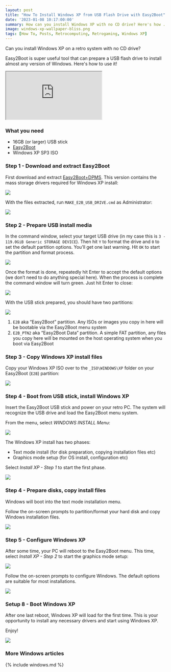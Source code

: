 ```yaml
---
layout: post
title: "How To Install Windows XP from USB Flash Drive with Easy2Boot"
date: '2023-01-08 10:17:00:00'
summary: How can you install Windows XP with no CD drive? Here's how ...
image: windows-xp-wallpaper-bliss.png
tags: [How To, Posts, Retrocomputing, Retrogaming, Windows XP]
---
```


Can you install Windows XP on a retro system with no CD drive?

Easy2Boot is super useful tool that can prepare a USB flash drive to install almost any version of Windows. Here's how to use it!

<div class="youtube-container">
<iframe src="https://www.youtube.com/embed/ozEF3McmWfM?rel=0" 
allowfullscreen class="youtube-video"></iframe>
</div> 


### What you need

* 16GB (or larger) USB stick
* <a href="https://easy2boot.xyz/download/" target="_blank">Easy2Boot</a>
* Windows XP SP3 ISO
 

### Step 1 - Download and extract Easy2Boot

First download and extract <a href="https://www.fosshub.com/Easy2Boot.html" target="_blank">Easy2Boot+DPMS</a>. This version contains the mass storage drivers required for Windows XP install:

![](/img/posts/download-easy2boot-dpms-for-windows-xp-install.jpg)

With the files extracted, run <code>MAKE_E2B_USB_DRIVE.cmd</code> as Administrator:

![](/img/posts/create-easy2boot-usb-stick.jpg)


### Step 2 - Prepare USB install media

In the command window, select your target USB drive (in my case this is <code>3 - 119.0GiB Generic STORAGE DEVICE</code>). Then hit <code>Y</code> to format the drive and <code>0</code> to set the default partition options. You’ll get one last warning. Hit <code>OK</code> to start the partition and format process.

![](/img/posts/windows-xp-easy2boot-usb-stick.jpg)

Once the format is done, repeatedly hit Enter to accept the default options (we don’t need to do anything special here). When the process is complete the command window will turn green. Just hit Enter to close:

![](/img/posts/windows-xp-easy2boot-usb-stick-ready.jpg)

With the USB stick prepared, you should have two partitions:

![](/img/posts/easy2boot-usb-e2b-e2b_ptn2-partitions.png)

1. <code>E2B</code> aka “Easy2Boot” partition. Any ISOs or images you copy in here will be bootable via the Easy2Boot menu system
2. <code>E2B_PTN2</code> aka “Easy2Boot Data” partition. A simple FAT partition, any files you copy here will be mounted on the host operating system when you boot via Easy2Boot


### Step 3 - Copy Windows XP install files

Copy your Windows XP ISO over to the <code>\_ISO\WINDOWS\XP</code> folder on your Easy2Boot (<code>E2B</code>) partition:

![](/img/posts/copy-windows-xp-install-files-iso-easy2boot-usb-stick.jpg)


### Step 4 - Boot from USB stick, install Windows XP

Insert the Easy2Boot USB stick and power on your retro PC. The system will recognize the USB drive and load the Easy2Boot menu system.

From the menu, select *WINDOWS INSTALL Menu*:

![](/img/posts/install-windows-xp-from-usb-stick-easy2boot.jpg)

The Windows XP install has two phases:

* Text mode install (for disk preparation, copying installation files etc)
* Graphics mode setup (for OS install, configuration etc)
 
Select *Install XP - Step 1* to start the first phase.

![](/img/posts/install-windows-xp-from-usb-stick-easy2boot-step-1.jpg)


### Step 4 - Prepare disks, copy install files

Windows will boot into the text mode installation menu.

Follow the on-screen prompts to partition/format your hard disk and copy Windows installation files.

![](/img/posts/windows-xp-text-mode-install-2.png)


### Step 5 - Configure Windows XP

After some time, your PC will reboot to the Easy2Boot menu. This time, select *Install XP - Step 2* to start the graphics mode setup:

![](/img/posts/install-windows-xp-from-usb-stick-easy2boot-step-2.jpg)



Follow the on-screen prompts to configure Windows. The default options are suitable for most installations.

![](/img/posts/windows-xp-graphics-mode-setup-and-configuration.png)


### Setup 8 - Boot Windows XP

After one last reboot, Windows XP will load for the first time. This is your opportunity to install any necessary drivers and start using Windows XP.

Enjoy!

![](/img/posts/windows-xp-wallpaper-bliss.png)


### More Windows articles

{% include windows.md %}


